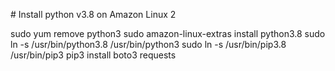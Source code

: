 # Install python v3.8 on Amazon Linux 2

sudo yum remove python3
sudo amazon-linux-extras install python3.8
sudo ln -s /usr/bin/python3.8 /usr/bin/python3
sudo ln -s /usr/bin/pip3.8 /usr/bin/pip3
pip3 install boto3 requests